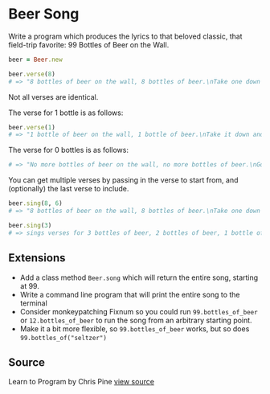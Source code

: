 # Beer Song

Write a program which produces the lyrics to that beloved classic, that field-trip favorite: 99 Bottles of Beer on the Wall.

```ruby
beer = Beer.new

beer.verse(8)
# => "8 bottles of beer on the wall, 8 bottles of beer.\nTake one down and pass it around, 7 bottles of beer on the wall.\n"
```

Not all verses are identical.

The verse for 1 bottle is as follows:

```ruby
beer.verse(1)
# => "1 bottle of beer on the wall, 1 bottle of beer.\nTake it down and pass it around, no more bottles of beer on the wall.\n"
```

The verse for 0 bottles is as follows:
```ruby
# => "No more bottles of beer on the wall, no more bottles of beer.\nGo to the store and buy some more, 99 bottles of beer on the wall.\n"
```

You can get multiple verses by passing in the verse to start from, and (optionally) the last verse to include.

```ruby
beer.sing(8, 6)
# => "8 bottles of beer on the wall, 8 bottles of beer.\nTake one down and pass it around, 7 bottles of beer on the wall.\n\n7 bottles of beer on the wall, 7 bottles of beer.\nTake one down and pass it around, 6 bottles of beer on the wall.\n\n6 bottles of beer on the wall, 6 bottles of beer.\nTake one down and pass it around, 5 bottles of beer on the wall.\n\n"

beer.sing(3)
# => sings verses for 3 bottles of beer, 2 bottles of beer, 1 bottle of beer, and no bottles of beer.
```

## Extensions

* Add a class method `Beer.song` which will return the entire song, starting at 99.
* Write a command line program that will print the entire song to the terminal
* Consider monkeypatching Fixnum so you could run `99.bottles_of_beer` or `12.bottles_of_beer` to run the song from an arbitrary starting point.
* Make it a bit more flexible, so `99.bottles_of_beer` works, but so does `99.bottles_of("seltzer")`


## Source

Learn to Program by Chris Pine [view source](http://pine.fm/LearnToProgram/?Chapter=06)
